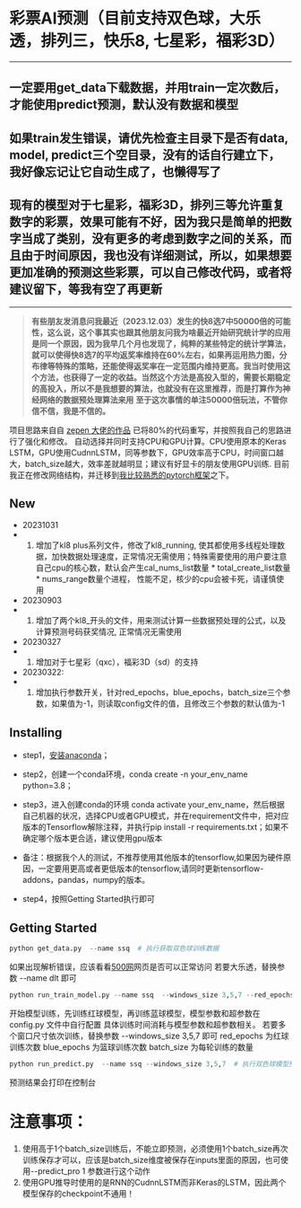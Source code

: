# 彩票AI预测（目前支持双色球，大乐透，排列三，快乐8, 七星彩，福彩3D）
  -------------------------------------
##  一定要用get_data下载数据，并用train一定次数后，才能使用predict预测，默认没有数据和模型
##  如果train发生错误，请优先检查主目录下是否有data, model, predict三个空目录，没有的话自行建立下，我好像忘记让它自动生成了，也懒得写了
##  现有的模型对于七星彩，福彩3D，排列三等允许重复数字的彩票，效果可能有不好，因为我只是简单的把数字当成了类别，没有更多的考虑到数字之间的关系，而且由于时间原因，我也没有详细测试，所以，如果想要更加准确的预测这些彩票，可以自己修改代码，或者将建议留下，等我有空了再更新
  -------------------------------------
> __有些朋友发消息问我最近（2023.12.03）发生的快8选7中50000倍的可能性，这么说，这个事其实也跟其他朋友问我为啥最近开始研究统计学的应用是同一个原因，因为我早几个月也发现了，纯粹的某些特定的统计学算法，就可以使得快8选7的平均返奖率维持在60%左右，如果再运用热力图，分布律等特殊的策略，还能使得返奖率在一定范围内维持更高。我当时使用这个方法，也获得了一定的收益。当然这个方法是高投入型的，需要长期稳定的高投入，所以不是我想要的算法，也就没有在这里推荐，而是打算作为神经网络的数据预处理算法来用__
> __至于这次事情的单注50000倍玩法，不管你信不信，我是不信的。__

项目思路来自自 [zepen 大佬的作品](https://github.com/zepen/predict_Lottery_ticket)
已将80%的代码重写，并按照我自己的思路进行了强化和修改。
自动选择并同时支持CPU和GPU计算。CPU使用原本的Keras LSTM，GPU使用CudnnLSTM，同等参数下，GPU效率高于CPU，时间窗口越大，batch_size越大，效率差就越明显；建议有好显卡的朋友使用GPU训练.
目前我正在修改网络结构，并迁移到[我比较熟悉的pytorch框架](https://github.com/KittenCN/predict_Lottery_ticket_pytorch)之下。

## New
* 20231031
* 1. 增加了kl8 plus系列文件，修改了kl8_running, 使其都使用多线程处理数据，加快数据处理速度，正常情况无需使用；特殊需要使用的用户要注意自己cpu的核心数，默认会产生cal_nums_list数量 * total_create_list数量 * nums_range数量个进程， 性能不足，核少的cpu会被卡死，请谨慎使用
* 20230903
* 1. 增加了两个kl8_开头的文件，用来测试计算一些数据预处理的公式，以及计算预测号码获奖情况, 正常情况无需使用
* 20230327
* 1. 增加对于七星彩（qxc），福彩3D（sd）的支持
* 20230322:
* 1. 增加执行参数开关，针对red_epochs，blue_epochs，batch_size三个参数，如果值为-1，则读取config文件的值，且修改三个参数的默认值为-1

## Installing
        
* step1，[安装anaconda](https://zhuanlan.zhihu.com/p/32925500)；

* step2，创建一个conda环境，conda create -n your_env_name python=3.8；
       
* step3，进入创建conda的环境 conda activate your_env_name，然后根据自己机器的状况，选择CPU或者GPU模式，并在requirement文件中，把对应版本的Tensorflow解除注释，并执行pip install -r requirements.txt；如果不确定哪个版本更合适，建议使用gpu版本
* 备注：根据我个人的测试，不推荐使用其他版本的tensorflow,如果因为硬件原因，一定要用更高或者更低版本的tensorflow,请同时更新tensorflow-addons，pandas，numpy的版本。
       
* step4，按照Getting Started执行即可

## Getting Started

```python
python get_data.py  --name ssq  # 执行获取双色球训练数据
```
如果出现解析错误，应该看看[500网](http://datachart.500.com/ssq/history/newinc/history.php)网页是否可以正常访问
若要大乐透，替换参数 --name dlt 即可

```python
python run_train_model.py --name ssq  --windows_size 3,5,7 --red_epochs 1 --blue_epochs 1 --batch_size 1  # 执行训练双色球模型
``` 
开始模型训练，先训练红球模型，再训练蓝球模型，模型参数和超参数在 config.py 文件中自行配置
具体训练时间消耗与模型参数和超参数相关。
若要多个窗口尺寸依次训练，替换参数 --windows_size 3,5,7 即可
red_epochs 为红球训练次数
blue_epochs 为篮球训练次数
batch_size 为每轮训练的数量

```python
python run_predict.py  --name ssq --windows_size 3,5,7  # 执行双色球模型预测
```
预测结果会打印在控制台

# 注意事项：
1. 使用高于1个batch_size训练后，不能立即预测，必须使用1个batch_size再次训练保存才可以，应该是batch_size维度被保存在inputs里面的原因，也可使用--predict_pro 1 参数进行这个动作
2. 使用GPU推导时使用的是RNN的CudnnLSTM而非Keras的LSTM，因此两个模型保存的checkpoint不通用！

